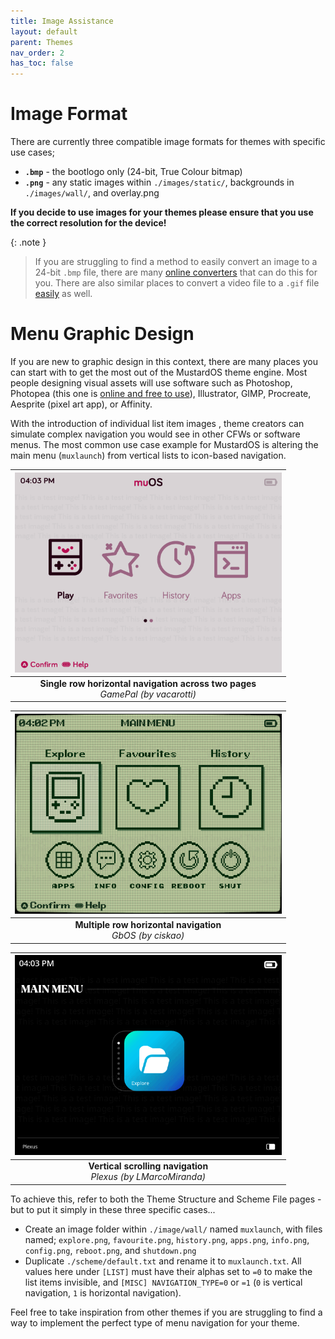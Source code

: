 ```yaml
---
title: Image Assistance
layout: default
parent: Themes
nav_order: 2
has_toc: false
---
```


# Image Format

There are currently three compatible image formats for themes with specific use cases;

- **`.bmp`** - the bootlogo only (24-bit, True Colour bitmap)
- **`.png`** - any static images within `./images/static/`, backgrounds in `./images/wall/`, and overlay.png

**If you decide to use images for your themes please ensure that you use the correct resolution for the device!**

{: .note }
> If you are struggling to find a method to easily convert an image to a 24-bit `.bmp` file, there are
> many [online converters](https://online-converting.com/image/convert2bmp/) that can do this for you. There are
> also similar places to convert a video file to a `.gif` file [easily](https://ezgif.com/video-to-gif) as well.

# Menu Graphic Design

If you are new to graphic design in this context, there are many places you can start with to get the most out of the
MustardOS theme engine. Most people designing visual assets will use software such as Photoshop, Photopea (this one
is [online and free to use](https://www.photopea.com/)), Illustrator, GIMP, Procreate, Aesprite (pixel art app), or
Affinity.

With the introduction of individual list item images , theme creators can simulate complex navigation you would see in
other CFWs or software menus. The most common use case example for MustardOS is altering the main menu (`muxlaunch`)
from vertical lists to icon-based navigation.

|            <img height="320" src="https://raw.githubusercontent.com/VagueParade/dumping-ground/main/theme_gifs/GamePal.gif"/>            |
|:-----------------------------------------------------------------------------------------------------------------------------------------:|
|                                **Single row horizontal navigation across two pages**<br>_GamePal (by vacarotti)_                                |

|         <img height="320" src="https://raw.githubusercontent.com/VagueParade/dumping-ground/main/theme_gifs/GbOS.gif"/>         |
|:--------------------------------------------------------------------------------------------------------------------------:|
|                                   **Multiple row horizontal navigation**<br>_GbOS (by ciskao)_                                   |

|             <img height="320" src="https://raw.githubusercontent.com/VagueParade/dumping-ground/main/theme_gifs/Plexus.gif"/>              |
|:----------------------------------------------------------------------------------------------------------------------------------------------:|
|                                           **Vertical scrolling navigation**<br>_Plexus (by LMarcoMiranda)_                                           |

To achieve this, refer to both the Theme Structure and Scheme File pages - but to put it simply in these three specific
cases...

- Create an image folder within `./image/wall/` named `muxlaunch`, with files
  named; `explore.png`, `favourite.png`, `history.png`, `apps.png`, `info.png`, `config.png`, `reboot.png`,
  and `shutdown.png`
- Duplicate `./scheme/default.txt` and rename it to `muxlaunch.txt`. All values here under `[LIST]` must have their
  alphas set to `=0` to make the list items invisible, and `[MISC] NAVIGATION_TYPE=0` or `=1` (`0` is vertical
  navigation, `1` is horizontal navigation).

Feel free to take inspiration from other themes if you are struggling to find a way to implement the perfect type of
menu navigation for your theme.